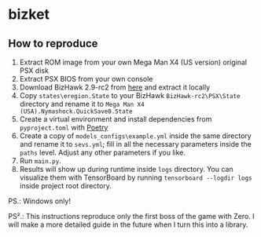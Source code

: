 # bizket

## How to reproduce

1. Extract ROM image from your own Mega Man X4 (US version) original PSX disk
2. Extract PSX BIOS from your own console
3. Download BizHawk 2.9-rc2 from [here](https://github.com/TASEmulators/BizHawk/releases/tag/2.9-rc2) and extract it locally
4. Copy `states\eregion.State` to your BizHawk `BizHawk-rc2\PSX\State` directory and rename it to `Mega Man X4 (USA).Nymashock.QuickSave0.State`
5. Create a virtual environment and install dependencies from `pyproject.toml` with [Poetry](https://python-poetry.org/)
6. Create a copy of `models_configs\example.yml` inside the same directory and rename it to `sevs.yml`; fill in all the necessary parameters inside the `paths` level. Adjust any other parameters if you like.
7. Run `main.py`.
8. Results will show up during runtime inside `logs` directory. You can visualize them with TensorBoard by running `tensorboard --logdir logs` inside project root directory.

PS.: Windows only!

PS².: This instructions reproduce only the first boss of the game with Zero. I will make a more detailed guide in the future when I turn this into a library.